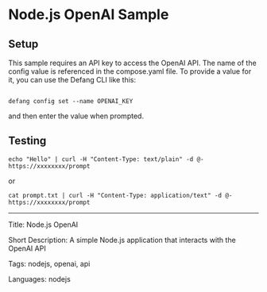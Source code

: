 # Node.js OpenAI Sample

## Setup
This sample requires an API key to access the OpenAI API. The name of the config value is referenced in the compose.yaml file.
To provide a value for it, you can use the Defang CLI like this:
```

defang config set --name OPENAI_KEY
```

and then enter the value when prompted.


## Testing
```
echo "Hello" | curl -H "Content-Type: text/plain" -d @- https://xxxxxxxx/prompt
```
or
```
cat prompt.txt | curl -H "Content-Type: application/text" -d @- https://xxxxxxxx/prompt
```

---

Title: Node.js OpenAI

Short Description: A simple Node.js application that interacts with the OpenAI API

Tags: nodejs, openai, api

Languages: nodejs
